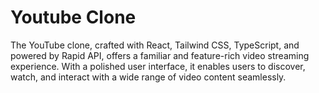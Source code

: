 # Youtube Clone

The YouTube clone, crafted with React, Tailwind CSS, TypeScript, and powered by Rapid API, offers a familiar and feature-rich video streaming experience. With a polished user interface, it enables users to discover, watch, and interact with a wide range of video content seamlessly. 


